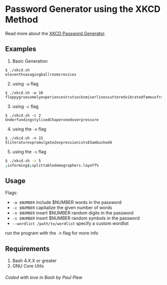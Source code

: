 # Password Generator using the XKCD Method
Read more about the [XKCD Password Generator](https://xkcd.com/936/).

## Examples
1. Basic Generation
``` 
$ ./xkcd.sh
eleventhsavagingballroomcrevices
```
2. using `-w` flag
``` 
$ ./xkcd.sh -w 10
floppygruesomelyexperiencestrutsocksmiserlinessutteredvibratedfamousframed
```
3. using `-c` flag
``` 
$ ./xkcd.sh -c 2
UnderfundingstylisedChaperonedoverpressure
```
4. using the `-n` flag
``` 
$ ./xkcd.sh -n 15
5literaturespromulgate2expressionists83ambushed4
```
5. using the `-s` flag
``` Bash
$ ./xkcd.sh -s 5
;informing$;splittabledemographers.layoff%
```

## Usage
Flags:
- `-w $NUMBER` include $NUMBER words in the password
- `-c $NUMBER` capitalize the given number of words
- `-n $NUMBER` insert $NUMBER random digits in the password
- `-s $NUMBER` insert $NUMBER random symbols in the password
- `--wordlist /path/to/wordlist` specify a custom wordlist   
  
run the program with the `-h` flag for more info

## Requirements
1. Bash 4.X.X or greater
2. GNU Core Utils

###### Coded with love in Bash by Paul Plew
